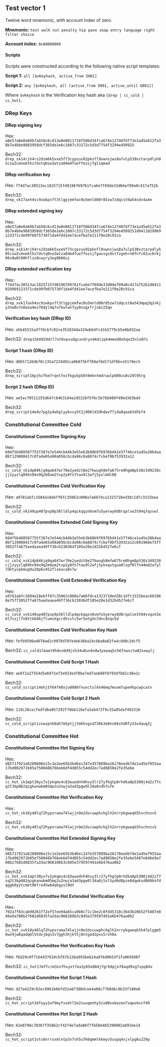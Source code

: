 ## Test vector 1

Twelve word mnemonic, with account index of zero.

**Mnemonic:** `test walk nut penalty hip pave soap entry language right filter choice`

**Account index:** `0x80000000`

#### Scripts

Scripts were constructed according to the following native script templates:

**Script 1:** `all [$vKeyhash, active_from 5001]`

**Script 2:** `any [$vKeyhash, all [active_from 5001, active_until 6001]]`

Where `$vKeyhash` is the Verification key hash aka `{drep | cc_cold | cc_hot}`.

### DRep Keys

#### DRep signing key

Hex: `a8e57a8e0a68b7ab50c6cd13e8e0811718f506d34fca674e12740fdf73e1a45e612fa30b7e4bbe9883958dcf365de1e6c1607c33172c5d3d7754f3294e450925`

Bech32: `drep_sk14rjh4rs2dzm6k5xxe5f73cypzuv02pknfl9xwnsjws8a7ulp530xztarpdlyh05csw2cmnekths7dstq0se3wtza84m4fueffezsjfglsqmad`

#### DRep verification key

Hex: `f74d7ac30513ac1825715fd0196769761fca6e7f69de33d04ef09a0c417a752b`

Bech32: `drep_vk17axh4sc9zwkpsft3tlgpjemfwc0u5mnld80r85zw7zdqcst6w54sdv4a4e`

#### DRep extended signing key

Hex: `a8e57a8e0a68b7ab50c6cd13e8e0811718f506d34fca674e12740fdf73e1a45e612fa30b7e4bbe9883958dcf365de1e6c1607c33172c5d3d7754f3294e4509251d8411029969123371cde99fb075730f1da4fd41ee7acefba7e211f0e20c91ca`

Bech32: `drep_xsk14rjh4rs2dzm6k5xxe5f73cypzuv02pknfl9xwnsjws8a7ulp530xztarpdlyh05csw2cmnekths7dstq0se3wtza84m4fueffezsjfgassgs9xtfzgehrn0fn7c82uc0rkj06s0w0t80hflzz8cwyry3eg9066uj`

#### DRep extended verification key

Hex: `f74d7ac30513ac1825715fd0196769761fca6e7f69de33d04ef09a0c417a752b1d8411029969123371cde99fb075730f1da4fd41ee7acefba7e211f0e20c91ca`

Bech32: `drep_xvk17axh4sc9zwkpsft3tlgpjemfwc0u5mnld80r85zw7zdqcst6w543mpq3q2vkjy3nw8x7n8asw4es78dyl4q7u7kwlwn7yy0sugxfrjs6z25qe`

#### Verification key hash (DRep ID)

Hex: `a5b45515a3ff8cb7c02ce351834da324eb6dfc41b5779cb5e6b832aa`

Bech32: `drep15k6929drl7xt0spvudgcxndryn4kmlzpk4meed0xhqe25nle07s`

#### Script 1 hash (DRep ID)

Hex: `d0657126dbf0c135a7224d91ca068f5bf769af6d1f1df0bce5170ec5`

Bech32: `drep_script16pjhzfkm7rqntfezfkgu5p50t0mkntmdruwlp089zu8v29l95rg`

#### Script 2 hash (DRep ID)

Hex: `ae5acf0511255d647c84b3184a2d522bf5f6c5b76b989f49bd383bdd`

Bech32: `drep_script14edv7pg3y4wkglyykvvy5t2j906ld3dhdwvf7jda8qaa63d5kf4`

### Constitutional Committee Cold

#### Constitutional Committee Signing Key

Hex: `684f5b480507755f387e7e544cb44b3e55eb3b88b9f6976bd41e5f746ce1a45e28b4aa8bf129088417c0fade65a98a056cbcda96c0a8874cfcbef0bf53932a12`

Bech32: `cc_cold_sk1dp84kjq9qa647wr70e2yedzt8e27kwugh8mfw675re0hgm8p530z3d9230cjjzyyzlq04hn94x9q2m9um2tvp2y8fn7tau9l2wfj5yslmdl88`

#### Constitutional Committee Cold Verification Key

Hex: `a9781abfc1604a18ebff6fc35062c000a7a66fdca1323710ed38c1dfc3315bea`

Bech32: `cc_cold_vk149up407pvp9p36lldlp4qckqqzn6vm7u5yerwy8d8rqalse3t04q7qsvwl`


#### Constitutional Committee Extended Cold Signing Key

Hex: `684f5b480507755f387e7e544cb44b3e55eb3b88b9f6976bd41e5f746ce1a45e28b4aa8bf129088417c0fade65a98a056cbcda96c0a8874cfcbef0bf53932a12c601968e75ff3052ffa675aedaaea49ff36cb23036df105e28e1d32b4527e6cf`

Bech32: `cc_cold_xsk1dp84kjq9qa647wr70e2yedzt8e27kwugh8mfw675re0hgm8p530z3d9230cjjzyyzlq04hn94x9q2m9um2tvp2y8fn7tau9l2wfj5ykxqxtgua0lxpf0lfn44md2afyl7dktyvpkmug9u28p6v452flxeuca0v7w`

#### Constitutional Committee Cold Extended Verification Key

Hex: `a9781abfc1604a18ebff6fc35062c000a7a66fdca1323710ed38c1dfc3315beac601968e75ff3052ffa675aedaaea49ff36cb23036df105e28e1d32b4527e6cf`

Bech32: `cc_cold_xvk149up407pvp9p36lldlp4qckqqzn6vm7u5yerwy8d8rqalse3t04vvqvk3e6l7vzjl7n8ttk646jflumvkgcrdhcstc5wr5etg5n7dnc8nqv5d`

#### Constitutional Committee Cold Verification Key Hash

Hex: `fefb9596ed670ad2c9978d78fe4eb36ba24cbba0a62fa4cdd0c2dcf5`

Bech32: `cc_cold1lmaet9hdvu9d9jvh34u0un4ndw3yewaq5ch6fnwsctw02xxwylj`

#### Constitutional Committee Cold Script 1 Hash

Hex: `ae6f2a27554d5e6971ef3e933e4f0be7ed7aeb60f6f93dfb81cd6e1c`

Bech32: `cc_cold_script14ehj5f64f40xju0086fnunctulkh46mq7munm7upe4hpcwpcatv`

#### Constitutional Committee Cold Script 2 Hash

Hex: `119c20cecfedfdba057292f76bb110afa3ab472f9c35a85daf492316`

Bech32: `cc_cold_script1zxwzpnk0ah7m5ptjjtmkhvgs4736k3e0ns66shd0fy33vdauq3j`

### Constitutional Committee Hot

#### Constitutional Committee Hot Signing Key

Hex: `d85717921e6289606e15c1e2ee65b3bd6ec247e357889ba16178eedb74e1a45ef955aa17bd002971b05e750048b766eb6df4d855c54dd2ec7ad8850e2fe35ebe`

Bech32: `cc_hot_sk1mpt30ys7v2ykqms4c83wuednh4hvy3lr27yfhgtp0rhdka8p5300j4d2z77sq2t3kp082qzgkanwkm05mp2u2nwja3ad3pgw9l34a0sdh7u7e`

#### Constitutional Committee Hot Verification Key

Hex: `cc_hot_vk10y48lq72hypxraew74lwjjn9e2dscuwphckglh2nrrpkgweqk5hschnzv5`

Bech32: `cc_hot_vk10y48lq72hypxraew74lwjjn9e2dscuwphckglh2nrrpkgweqk5hschnzv5`

#### Constitutional Committee Hot Extended Signing Key

Hex: `d85717921e6289606e15c1e2ee65b3bd6ec247e357889ba16178eedb74e1a45ef955aa17bd002971b05e750048b766eb6df4d855c54dd2ec7ad8850e2fe35ebe5487e846e9a708b27681d6835fa2dac968108b3c845e379597491e6b476aa0b2`

Bech32: `cc_hot_xsk1mpt30ys7v2ykqms4c83wuednh4hvy3lr27yfhgtp0rhdka8p5300j4d2z77sq2t3kp082qzgkanwkm05mp2u2nwja3ad3pgw9l34a0j5sl5yd6d8pze8dqwksd069kkfdqggk0yytcmet96fre45w64qkgyxl0dt`

#### Constitutional Committee Hot Extended Verification Key

Hex: `792a7f83cab90261f72ef57ee94a65ca9b0c71c1be2c8fdd5318c3643b20b52f5487e846e9a708b27681d6835fa2dac968108b3c845e379597491e6b476aa0b2`

Bech32: `cc_hot_xvk10y48lq72hypxraew74lwjjn9e2dscuwphckglh2nrrpkgweqk5h4fplggm56wz9jw6qadq6l5tdvj6qs3v7ggh3hjkt5j8ntga42pvs5rvh0a`

#### Constitutional Committee Hot Verification Key Hash

Hex: `f6d29c0f7164d37610cbf67b126a993beb24a076d0653f1fa069588f`

Bech32: `cc_hot17mffcrm3vnfhvyxt7ea3y65e804jfgrk6pjn78aqd9vg7xpq8dv`

#### Constitutional Committee Hot Script 1 Hash

Hex: `d27a4229c92ec8961b6bfd32a87380dcee4a08c77b0d6c8b33f180e8`

Bech32: `cc_hot_script16fayy2wf9myfvxmtl5e2suuqmnhy5zx80vxkezen7xqwskncf40`

#### Constitutional Committee Hot Script 2 Hash

Hex: `62e0798c7036ff35862cf42f4e7ada06f7fb5b6465390082a691be14`

Bech32: `cc_hot_script1vts8nrrsxmlntp3v7sh5u7k6qmmlkkmyv5uspq4xjxlpg6u229p`
